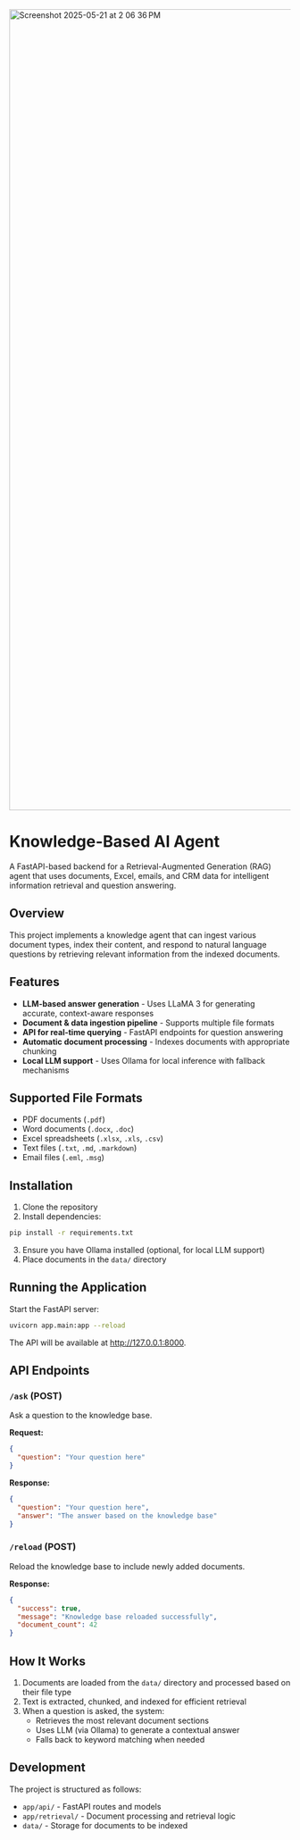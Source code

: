 
<img width="1435" alt="Screenshot 2025-05-21 at 2 06 36 PM" src="https://github.com/user-attachments/assets/0d72937c-46c0-469c-93f9-795e3d3b8386" />

# Knowledge-Based AI Agent

A FastAPI-based backend for a Retrieval-Augmented Generation (RAG) agent that uses documents, Excel, emails, and CRM data for intelligent information retrieval and question answering.

## Overview

This project implements a knowledge agent that can ingest various document types, index their content, and respond to natural language questions by retrieving relevant information from the indexed documents.

## Features

- **LLM-based answer generation** - Uses LLaMA 3 for generating accurate, context-aware responses
- **Document & data ingestion pipeline** - Supports multiple file formats
- **API for real-time querying** - FastAPI endpoints for question answering
- **Automatic document processing** - Indexes documents with appropriate chunking
- **Local LLM support** - Uses Ollama for local inference with fallback mechanisms

## Supported File Formats

- PDF documents (`.pdf`)
- Word documents (`.docx`, `.doc`)
- Excel spreadsheets (`.xlsx`, `.xls`, `.csv`) 
- Text files (`.txt`, `.md`, `.markdown`)
- Email files (`.eml`, `.msg`)

## Installation

1. Clone the repository
2. Install dependencies:

```bash
pip install -r requirements.txt
```

3. Ensure you have Ollama installed (optional, for local LLM support)
4. Place documents in the `data/` directory

## Running the Application

Start the FastAPI server:

```bash
uvicorn app.main:app --reload
```

The API will be available at http://127.0.0.1:8000.

## API Endpoints

### `/ask` (POST)

Ask a question to the knowledge base.

**Request:**
```json
{
  "question": "Your question here"
}
```

**Response:**
```json
{
  "question": "Your question here",
  "answer": "The answer based on the knowledge base"
}
```

### `/reload` (POST)

Reload the knowledge base to include newly added documents.

**Response:**
```json
{
  "success": true,
  "message": "Knowledge base reloaded successfully",
  "document_count": 42
}
```

## How It Works

1. Documents are loaded from the `data/` directory and processed based on their file type
2. Text is extracted, chunked, and indexed for efficient retrieval
3. When a question is asked, the system:
   - Retrieves the most relevant document sections
   - Uses LLM (via Ollama) to generate a contextual answer
   - Falls back to keyword matching when needed

## Development

The project is structured as follows:

- `app/api/` - FastAPI routes and models
- `app/retrieval/` - Document processing and retrieval logic
- `data/` - Storage for documents to be indexed
